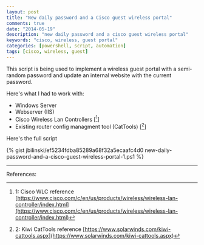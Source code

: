 ```yaml
---
layout: post
title: "New daily password and a Cisco guest wireless portal"
comments: true
date: "2014-05-19"
description: "new daily password and a cisco guest wireless portal"
keywords: "cisco, wireless, guest portal"
categories: [powershell, script, automation]
tags: [cisco, wireless, guest]
---
```


This script is being used to implement a wireless guest portal with a semi-random password and update an internal website with the current password.

Here's what I had to work with:

* Windows Server
* Webserver (IIS)
* Cisco Wireless Lan Controllers  [[^1]]
* Existing router config managment tool (CatTools)  [[^2]]


Here's the full script

{% gist jbilinski/ef5234fdba85289a68f32a5ecaafc4d0 new-daily-password-and-a-cisco-guest-wireless-portal-1.ps1 %}

---

References:

[^1]: 1: Cisco WLC reference [https://www.cisco.com/c/en/us/products/wireless/wireless-lan-controller/index.html](https://www.cisco.com/c/en/us/products/wireless/wireless-lan-controller/index.html)
[^2]: 2: Kiwi CatTools reference [https://www.solarwinds.com/kiwi-cattools.aspx](https://www.solarwinds.com/kiwi-cattools.aspx)




